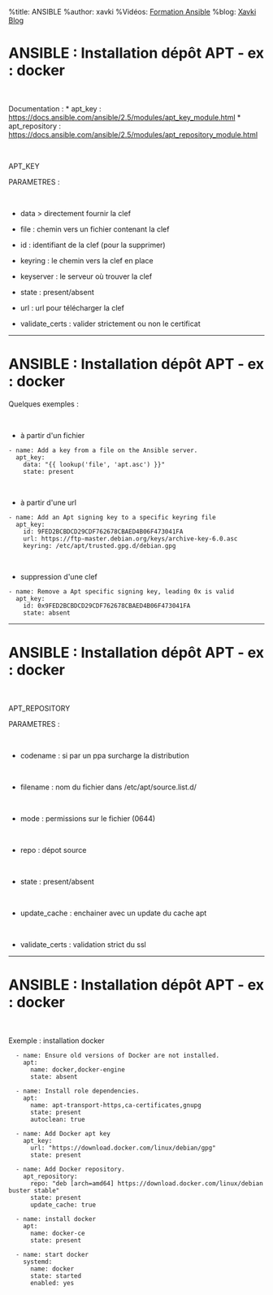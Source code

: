 %title: ANSIBLE
%author: xavki
%Vidéos: [Formation Ansible](https://www.youtube.com/playlist?list=PLn6POgpklwWoCpLKOSw3mXCqbRocnhrh-)
%blog: [Xavki Blog](https://xavki.blog)


# ANSIBLE : Installation dépôt APT - ex : docker


<br>

Documentation : 
	* apt_key : https://docs.ansible.com/ansible/2.5/modules/apt_key_module.html
	* apt_repository : https://docs.ansible.com/ansible/2.5/modules/apt_repository_module.html

<br>

APT_KEY

PARAMETRES :

<br>

* data > directement fournir la clef

* file : chemin vers un fichier contenant la clef

* id : identifiant de la clef (pour la supprimer)

* keyring : le chemin vers la clef en place

* keyserver : le serveur où trouver la clef

* state : present/absent

* url : url pour télécharger la clef

* validate_certs : valider strictement ou non le certificat

---------------------------------------------------------------------------------

# ANSIBLE : Installation dépôt APT - ex : docker

Quelques exemples :

<br>

* à partir d'un fichier

```
- name: Add a key from a file on the Ansible server.
  apt_key:
    data: "{{ lookup('file', 'apt.asc') }}"
    state: present
```

<br>

* à partir d'une url

```
- name: Add an Apt signing key to a specific keyring file
  apt_key:
    id: 9FED2BCBDCD29CDF762678CBAED4B06F473041FA
    url: https://ftp-master.debian.org/keys/archive-key-6.0.asc
    keyring: /etc/apt/trusted.gpg.d/debian.gpg
```

<br>

* suppression d'une clef

```
- name: Remove a Apt specific signing key, leading 0x is valid
  apt_key:
    id: 0x9FED2BCBDCD29CDF762678CBAED4B06F473041FA
    state: absent
```

---------------------------------------------------------------------------------

# ANSIBLE : Installation dépôt APT - ex : docker


<br>

APT_REPOSITORY

PARAMETRES :

<br>

* codename : si par un ppa surcharge la distribution

<br>

* filename : nom du fichier dans /etc/apt/source.list.d/

<br>

* mode : permissions sur le fichier (0644)

<br>

* repo : dépot source

<br>

* state : present/absent

<br>

* update_cache : enchainer avec un update du cache apt

<br>

* validate_certs : validation strict du ssl


---------------------------------------------------------------------------------

# ANSIBLE : Installation dépôt APT - ex : docker


<br>

Exemple : installation docker


```
  - name: Ensure old versions of Docker are not installed.
    apt:
      name: docker,docker-engine
      state: absent

  - name: Install role dependencies.
    apt:
      name: apt-transport-https,ca-certificates,gnupg
      state: present
      autoclean: true

  - name: Add Docker apt key
    apt_key:
      url: "https://download.docker.com/linux/debian/gpg"
      state: present

  - name: Add Docker repository.
    apt_repository:
      repo: "deb [arch=amd64] https://download.docker.com/linux/debian buster stable"
      state: present
      update_cache: true

  - name: install docker
    apt:
      name: docker-ce
      state: present

  - name: start docker
    systemd:
      name: docker
      state: started
      enabled: yes
```

